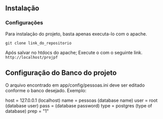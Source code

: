 ## Instalação

### Configurações

Para instalação do projeto, basta apenas executa-lo com o apache.

`git clone link_do_repositorio`

Após salvar no htdocs do apache;
Execute o com o seguinte link. 
`http://localhost/projpf`

## Configuração do Banco do projeto

O arquivo encontrado em app/config/pessoas.ini deve ser editado conforme o banco desejado.
Exemplo:

host   = 127.0.0.1 (localhost)
name   = pessoas (database name)
user   = root (database user)
pass   =    (database password)
type   = postgres (type of database)
prep   = "1"
